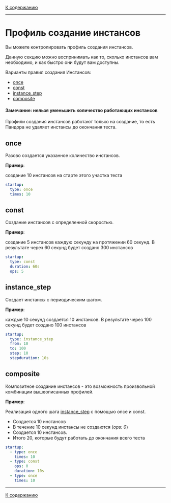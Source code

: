 [К содержанию](index.md)

---

# Профиль создание инстансов

Вы можете контролировать профиль создания инстансов.

Данную секцию можно воспринимать как то, сколько инстансов вам необходимо, и как быстро они будут вам доступны.

Варианты правил создания Инстансов:

- [once](#once)
- [const](#const)
- [instance_step](#instance_step)
- [composite](#composite)

#### Замечание: нельзя уменьшить количество работающих инстансов

Профили создания инстансов работают только на создание, то есть Пандора не удаляет инстансы до окончания теста.

## once

Разово создается указанное количество инстансов.

**Пример**:

создание 10 инстансов на старте этого участка теста

```yaml
startup:
  type: once
  times: 10
```

## const

Создание инстансов с определенной скоростью.

**Пример**:

создание 5 инстансов каждую секунду на протяжении 60 секунд. В результате через 60 секунд будет создано 300 инстансов

```yaml
startup:
  type: const
  duration: 60s
  ops: 5
```

## instance_step

Создает инстансы с периодическим шагом.

**Пример**:

каждые 10 секунд создается 10 инстансов. В результате через 100 секунд будет создано 100 инстансов

```yaml
startup:
  type: instance_step
  from: 10
  to: 100
  step: 10
  stepduration: 10s
```

## composite

Композитное создание инстансов - это возможность произвольной комбинации вышеописанных профилей.

**Пример**:

Реализация одного шага [instance_step](#instance_step) с помощью once и const.
- Создается 10 инстансов
- В течение 10 секунд инстансы не создаются (_ops: 0_)
- Создается 10 инстансов.
- Итого 20, которые будут работать до окончания всего теста

```yaml
startup:
  - type: once
    times: 10
  - type: const
    ops: 0
    duration: 10s
  - type: once
    times: 10
```



---

[К содержанию](index.md)
